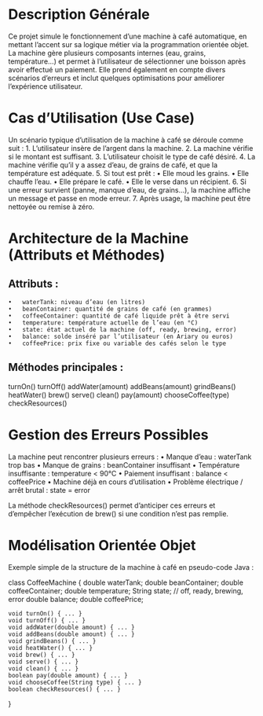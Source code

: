 # Description Générale

Ce projet simule le fonctionnement d’une machine à café automatique, en mettant l’accent sur sa logique métier via la programmation orientée objet. La machine gère plusieurs composants internes (eau, grains, température…) et permet à l’utilisateur de sélectionner une boisson après avoir effectué un paiement. Elle prend également en compte divers scénarios d’erreurs et inclut quelques optimisations pour améliorer l’expérience utilisateur.

# Cas d’Utilisation (Use Case)

Un scénario typique d’utilisation de la machine à café se déroule comme suit :
	1.	L’utilisateur insère de l’argent dans la machine.
	2.	La machine vérifie si le montant est suffisant.
	3.	L’utilisateur choisit le type de café désiré.
	4.	La machine vérifie qu’il y a assez d’eau, de grains de café, et que la température est adéquate.
	5.	Si tout est prêt :
	•	Elle moud les grains.
	•	Elle chauffe l’eau.
	•	Elle prépare le café.
	•	Elle le verse dans un récipient.
	6.	Si une erreur survient (panne, manque d’eau, de grains…), la machine affiche un message et passe en mode erreur.
	7.	Après usage, la machine peut être nettoyée ou remise à zéro.

# Architecture de la Machine (Attributs et Méthodes)

## Attributs :
	•	waterTank: niveau d’eau (en litres)
	•	beanContainer: quantité de grains de café (en grammes)
	•	coffeeContainer: quantité de café liquide prêt à être servi
	•	temperature: température actuelle de l’eau (en °C)
	•	state: état actuel de la machine (off, ready, brewing, error)
	•	balance: solde inséré par l’utilisateur (en Ariary ou euros)
	•	coffeePrice: prix fixe ou variable des cafés selon le type

## Méthodes principales :

turnOn()
turnOff()
addWater(amount)
addBeans(amount)
grindBeans()
heatWater()
brew()
serve()
clean()
pay(amount)
chooseCoffee(type)
checkResources()

# Gestion des Erreurs Possibles

La machine peut rencontrer plusieurs erreurs :
	•	Manque d’eau : waterTank trop bas
	•	Manque de grains : beanContainer insuffisant
	•	Température insuffisante : temperature < 90°C
	•	Paiement insuffisant : balance < coffeePrice
	•	Machine déjà en cours d’utilisation
	•	Problème électrique / arrêt brutal : state = error

La méthode checkResources() permet d’anticiper ces erreurs et d’empêcher l’exécution de brew() si une condition n’est pas remplie.

# Modélisation Orientée Objet

Exemple simple de la structure de la machine à café en pseudo-code Java :

class CoffeeMachine {
    double waterTank;
    double beanContainer;
    double coffeeContainer;
    double temperature;
    String state; // off, ready, brewing, error
    double balance;
    double coffeePrice;

    void turnOn() { ... }
    void turnOff() { ... }
    void addWater(double amount) { ... }
    void addBeans(double amount) { ... }
    void grindBeans() { ... }
    void heatWater() { ... }
    void brew() { ... }
    void serve() { ... }
    void clean() { ... }
    boolean pay(double amount) { ... }
    void chooseCoffee(String type) { ... }
    boolean checkResources() { ... }
}